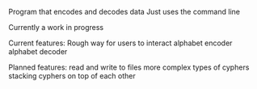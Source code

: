 Program that encodes and decodes data
Just uses the command line

Currently a work in progress

Current features:
Rough way for users to interact
alphabet encoder
alphabet decoder

Planned features:
read and write to files
more complex types of cyphers
stacking cyphers on top of each other


